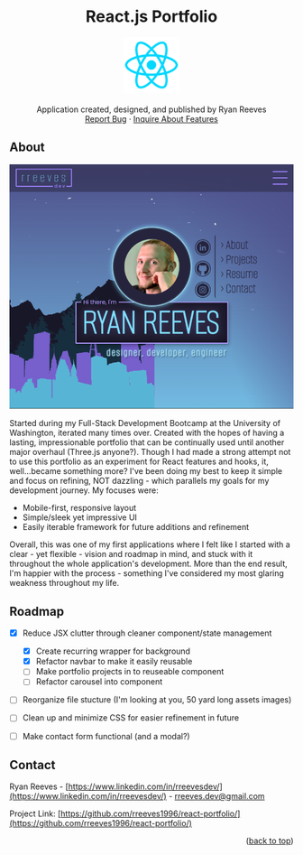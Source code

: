 <a name="readme-top"></a>

<div align="center">
<h1 align="center">React.js Portfolio</h1>

  <p align="center">
    <img src='./react_icon.png' alt='screenshot' width="100">
    <br />
    <br />
    Application created, designed, and published by Ryan Reeves
    <br />
    <a href="https://github.com/rreeves1996/react-portfolio/issues">Report Bug</a>
    ·
    <a href="https://github.com/rreeves1996/react-portfolio/features">Inquire About Features</a>
  </p>
</div>


## About

<img src='./Capture.PNG' alt='screenshot' width="600">

Started during my Full-Stack Development Bootcamp at the University of Washington, iterated many times over. Created with the hopes of having a lasting, impressionable portfolio that can be continually used until another major overhaul (Three.js anyone?).
Though I had made a strong attempt not to use this portfolio as an experiment for React features and hooks, it, well...became something more? I've been doing my best to keep it simple and focus on refining, NOT dazzling - which parallels my goals for my development journey. My focuses were:
* Mobile-first, responsive layout
* Simple/sleek yet impressive UI
* Easily iterable framework for future additions and refinement

Overall, this was one of my first applications where I felt like I started with a clear - yet flexible - vision and roadmap in mind, and stuck with it throughout the whole application's development. More than the end result, I'm happier with the process - something I've considered my most glaring weakness throughout my life.


## Roadmap

- [x] Reduce JSX clutter through cleaner component/state management
    - [x] Create recurring wrapper for background
    - [x] Refactor navbar to make it easily reusable
    - [ ] Make portfolio projects in to reuseable component
    - [ ] Refactor carousel into component
- [ ] Reorganize file stucture (I'm looking at you, 50 yard long assets images)
- [ ] Clean up and minimize CSS for easier refinement in future
- [ ] Make contact form functional (and a modal?)


## Contact

Ryan Reeves - [https://www.linkedin.com/in/rreevesdev/](https://www.linkedin.com/in/rreevesdev/) - rreeves.dev@gmail.com

Project Link: [https://github.com/rreeves1996/react-portfolio/](https://github.com/rreeves1996/react-portfolio/)

<p align="right">(<a href="#readme-top">back to top</a>)</p>
